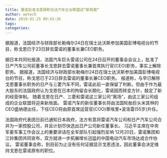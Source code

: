```yaml
---
title: 雷诺批准戈恩辞职日法汽车企业联盟迎“新局面”
author: wetech
date: 2019-01-25 09:43:26
tags: 
categories: 
---
```

据报道，法国经济与财政部长勒梅尔24日在瑞士达沃斯参加美国彭博电视台的节目，称戈恩已于23日辞去雷诺的董事长兼CEO职务。
<!-- more -->
据日本共同社报道，法国汽车巨头雷诺公司在24日召开的董事会会议上，批准了日产汽车公司前董事长戈恩辞去雷诺董事长兼首席执行官(CEO)职务，事实上解除职务。
据报道，法国经济与财政部长勒梅尔24日在瑞士达沃斯参加美国彭博电视台的节目，称戈恩已于23日辞去雷诺的董事长兼CEO职务。
报道称，与早已解除戈恩董事长职务的日产与三菱汽车不同，雷诺此前一直保留了判断。但由于作为最大股东的法国政府认为戈恩在日本的拘留会长期化，雷诺因而转变方针，敲定了新的经营体制。
随着戈恩在日产、三菱和雷诺这三家公司“离场”，由这三家公司组成的企业联盟将迎来新局面。
雷诺汽车的新任董事长将由法国轮胎巨头米其林的CEO盛纳德出任，下任CEO将由原首席运营官(COO)蒂埃里•波洛雷(55岁)升任。
 
 
法国政府代表团日前已通知日本政府，法方有意将雷诺汽车公司和日产汽车公司合并为一家控股公司，并且计划尽快选出日产公司新任董事长。
习近平主席在中央军委军事工作会议上的重要讲话在全军部队引起强烈反响
12月20日，雷诺集团和江铃集团共同宣布，双方就进一步拓展增长迅猛的中国电动汽车市场达成合作协议。 
雷诺董事会称，到目前为止没有任何证据显示戈恩违法，因此董事会决定维持戈恩在雷诺原有的职位。
